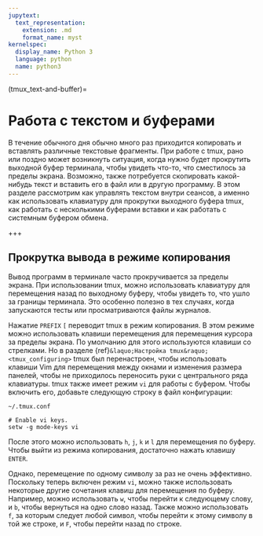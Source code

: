 ```yaml
---
jupytext:
  text_representation:
    extension: .md
    format_name: myst
kernelspec:
  display_name: Python 3
  language: python
  name: python3
---
```


(tmux_text-and-buffer)=
# Работа с текстом и буферами

В течение обычного дня обычно много раз приходится копировать и вставлять различные текстовые фрагменты.
При работе с tmux, рано или поздно может возникнуть ситуация, когда нужно будет прокрутить выходной буфер терминала,
чтобы увидеть что-то, что сместилось за пределы экрана.
Возможно, также потребуется скопировать какой-нибудь текст и вставить его в файл или в другую программу.
В этом разделе рассмотрим как управлять текстом внутри сеансов, а именно как использовать клавиатуру для прокрутки
выходного буфера tmux, как работать с несколькими буферами вставки и как работать с системным буфером обмена.

+++

## Прокрутка вывода в режиме копирования

Вывод программ в терминале часто прокручивается за пределы экрана.
При использовании tmux, можно использовать клавиатуру для перемещения назад по выходному буферу, чтобы увидеть то, что
ушло за границы терминала.
Это особенно полезно в тех случаях, когда запускаются тесты или просматриваются файлы журналов.

Нажатие `PREFIX` `[` переводит tmux в режим копирования.
В этом режиме можно использовать клавиши перемещения для перемещения курсора за пределы экрана.
По умолчанию для этого используются клавиши со стрелками.
Но в разделе {ref}`&laquo;Настройка tmux&raquo; <tmux_configuring>` tmux был перенастроен, чтобы использовать клавиши Vim для
перемещения между окнами и изменения размера панелей, чтобы не приходилось переносить руки с центрального ряда клавиатуры.
tmux также имеет режим `vi` для работы с буфером.
Чтобы включить его, добавьте следующую строку в файл конфигурации:
```
~/.tmux.conf

# Enable vi keys.
setw -g mode-keys vi

```

После этого можно использовать `h`, `j`, `k` и `l` для перемещения по буферу.
Чтобы выйти из режима копирования, достаточно нажать клавишу `ENTER`.

Однако, перемещение по одному символу за раз не очень эффективно.
Поскольку теперь включен режим `vi`, можно также использовать некоторые другие сочетания клавиш для перемещения по буферу.
Например, можно использовать `w`, чтобы перейти к следующему слову, и `b`, чтобы вернуться на одно слово назад.
Также можно использовать `f`, за которым следует любой символ, чтобы перейти к этому символу в той же строке, и `F`,
чтобы перейти назад по строке.
